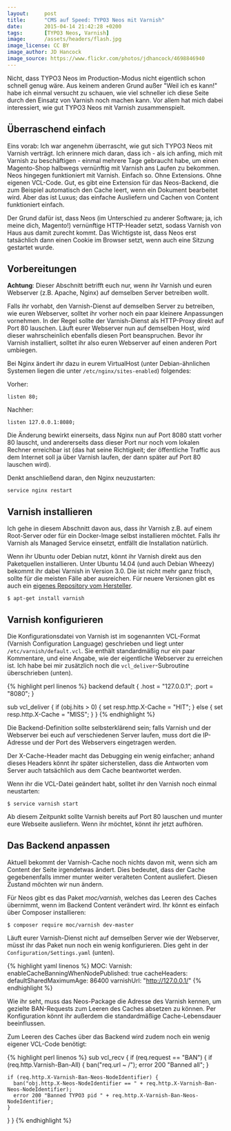 ```yaml
---
layout:     post
title:      "CMS auf Speed: TYPO3 Neos mit Varnish"
date:       2015-04-14 21:42:28 +0200
tags:       [TYPO3 Neos, Varnish]
image:      /assets/headers/flash.jpg
image_license: CC BY
image_author: JD Hancock
image_source: https://www.flickr.com/photos/jdhancock/4698846940
---
```


Nicht, dass TYPO3 Neos im Production-Modus nicht eigentlich schon schnell genug wäre. Aus keinem anderen Grund außer "Weil ich es kann!" habe ich einmal versucht zu schauen, wie viel schneller ich diese Seite durch den Einsatz von Varnish noch machen kann. Vor allem hat mich dabei interessiert, wie gut TYPO3 Neos mit Varnish zusammenspielt.

## Überraschend einfach

Eins vorab: Ich war angenehm überrascht, wie gut sich TYPO3 Neos mit Varnish verträgt. Ich erinnere mich daran, dass ich - als ich anfing, mich mit Varnish zu beschäftigen - einmal mehrere Tage gebraucht habe, um einen Magento-Shop halbwegs vernünftig mit Varnish ans Laufen zu bekommen. Neos hingegen funktioniert mit Varnish. Einfach so. Ohne Extensions. Ohne eigenen VCL-Code. Gut, es gibt eine Extension für das Neos-Backend, die zum Beispiel automatisch den Cache leert, wenn ein Dokument bearbeitet wird. Aber das ist Luxus; das einfache Ausliefern und Cachen von Content funktioniert einfach.

Der Grund dafür ist, dass Neos (im Unterschied zu anderer Software; ja, ich meine dich, Magento!) vernünftige HTTP-Header setzt, sodass Varnish von Haus aus damit zurecht kommt. Das Wichtigste ist, dass Neos erst tatsächlich dann einen Cookie im Browser setzt, wenn auch eine Sitzung gestartet wurde.

## Vorbereitungen

**Achtung**: Dieser Abschnitt betrifft euch nur, wenn ihr Varnish und euren Webserver (z.B. Apache, Nginx) auf demselben Server betreiben wollt.

Falls ihr vorhabt, den Varnish-Dienst auf demselben Server zu betreiben, wie euren Webserver, solltet ihr vorher noch ein paar kleinere Anpassungen vornehmen. In der Regel sollte der Varnish-Dienst als HTTP-Proxy direkt auf Port 80 lauschen. Läuft eurer Webserver nun auf demselben Host, wird dieser wahrscheinlich ebenfalls diesen Port beanspruchen. Bevor ihr Varnish installiert, solltet ihr also euren Webserver auf einen anderen Port umbiegen.

Bei Nginx ändert ihr dazu in eurem VirtualHost (unter Debian-ähnlichen Systemen liegen die unter `/etc/nginx/sites-enabled`) folgendes:

Vorher:

```nginx
listen 80;
```

Nachher:

```nginx
listen 127.0.0.1:8080;
```

Die Änderung bewirkt einerseits, dass Nginx nun auf Port 8080 statt vorher 80 lauscht, und andererseits dass dieser Port nur noch vom lokalen Rechner erreichbar ist (das hat seine Richtigkeit; der öffentliche Traffic aus dem Internet soll ja über Varnish laufen, der dann später auf Port 80 lauschen wird).

Denkt anschließend daran, den Nginx neuzustarten:

    service nginx restart

## Varnish installieren

Ich gehe in diesem Abschnitt davon aus, dass ihr Varnish z.B. auf einem Root-Server oder für ein Docker-Image selbst installieren möchtet. Falls ihr Varnish als Managed Service einsetzt, entfällt die Installation natürlich.

Wenn ihr Ubuntu oder Debian nutzt, könnt ihr Varnish direkt aus den Paketquellen installieren. Unter Ubuntu 14.04 (und auch Debian Wheezy) bekommt ihr dabei Varnish in Version 3.0. Die ist nicht mehr ganz frisch, sollte für die meisten Fälle aber ausreichen. Für neuere Versionen gibt es auch ein [eigenes Repository vom Hersteller][varnish-ubuntu].

    $ apt-get install varnish

## Varnish konfigurieren

Die Konfigurationsdatei von Varnish ist im sogenannten VCL-Format (Varnish Configuration Language) geschrieben und liegt unter `/etc/varnish/default.vcl`. Sie enthält standardmäßig nur ein paar Kommentare, und eine Angabe, wie der eigentliche Webserver zu erreichen ist. Ich habe bei mir zusätzlich noch die `vcl_deliver`-Subroutine überschrieben (unten).

{% highlight perl linenos %}
backend default {
  .host = "127.0.0.1";
  .port = "8080";
}

sub vcl_deliver {
  if (obj.hits > 0) {
    set resp.http.X-Cache = "HIT";
  } else {
    set resp.http.X-Cache = "MISS";
  }
}
{% endhighlight %}

Die Backend-Definition sollte selbsterklärend sein; falls Varnish und der Webserver bei euch auf verschiedenen Server laufen, muss dort die IP-Adresse und der Port des Webservers eingetragen werden.

Der X-Cache-Header macht das Debugging ein wenig einfacher; anhand dieses Headers könnt ihr später sicherstellen, dass die Antworten vom Server auch tatsächlich aus dem Cache beantwortet werden.

Wenn ihr die VCL-Datei geändert habt, solltet ihr den Varnish noch einmal neustarten:

    $ service varnish start

Ab diesem Zeitpunkt sollte Varnish bereits auf Port 80 lauschen und munter eure Webseite ausliefern. Wenn ihr möchtet, könnt ihr jetzt aufhören.

## Das Backend anpassen

Aktuell bekommt der Varnish-Cache noch nichts davon mit, wenn sich am Content der Seite irgendetwas ändert. Dies bedeutet, dass der Cache gegebenenfalls immer munter weiter veralteten Content ausliefert. Diesen Zustand möchten wir nun ändern.

Für Neos gibt es das Paket *moc/varnish*, welches das Leeren des Caches übernimmt, wenn im Backend Content verändert wird. Ihr könnt es einfach über Composer installieren:

    $ composer require moc/varnish dev-master

Läuft eurer Varnish-Dienst nicht auf demselben Server wie der Webserver, müsst ihr das Paket nun noch ein wenig konfigurieren. Dies geht in der `Configuration/Settings.yaml` (unten).

{% highlight yaml linenos %}
MOC:
  Varnish:
    enableCacheBanningWhenNodePublished: true
    cacheHeaders:
      defaultSharedMaximumAge: 86400
    varnishUrl: "http://127.0.0.1/"
{% endhighlight %}

Wie ihr seht, muss das Neos-Package die Adresse des Varnish kennen, um gezielte BAN-Requests zum Leeren des Caches absetzen zu können. Per Konfiguration könnt ihr außerdem die standardmäßige Cache-Lebensdauer beeinflussen.

Zum Leeren des Caches über das Backend wird zudem noch ein wenig eigener VCL-Code benötigt:

{% highlight perl linenos %}
sub vcl_recv {
  if (req.request == "BAN") {
    if (req.http.Varnish-Ban-All) {
      ban("req.url ~ /");
      error 200 "Banned all";
    }

    if (req.http.X-Varnish-Ban-Neos-NodeIdentifier) {
      ban("obj.http.X-Neos-NodeIdentifier == " + req.http.X-Varnish-Ban-Neos-NodeIdentifier);
      error 200 "Banned TYPO3 pid " + req.http.X-Varnish-Ban-Neos-NodeIdentifier;
    }
  }
}
{% endhighlight %}

[varnish-ubuntu]: https://www.varnish-cache.org/installation/ubuntu
